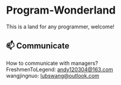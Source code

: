 # Program-Wonderland
This is a land for any programmer, welcome!
## 📫 Communicate
How to communicate with managers?  
FreshmenToLegend: [andy120304@163.com](mailto:andy120304@163.com)  
wangjingnuo: [lubswang@outlook.com](mailto:lubswang@outlook.com)  
